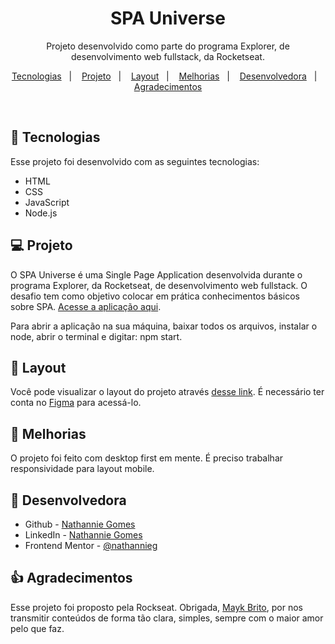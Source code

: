 <h1 align="center"> SPA Universe </h1>

<p align="center">
Projeto desenvolvido como parte do programa Explorer, de desenvolvimento web fullstack, da Rocketseat.
</p>

<p align="center">
  <a href="#-tecnologias">Tecnologias</a>&nbsp;&nbsp;&nbsp;|&nbsp;&nbsp;&nbsp;
  <a href="#-projeto">Projeto</a>&nbsp;&nbsp;&nbsp;|&nbsp;&nbsp;&nbsp;
  <a href="#-layout">Layout</a>&nbsp;&nbsp;&nbsp;|&nbsp;&nbsp;&nbsp;
  <a href="#-melhorias">Melhorias</a>&nbsp;&nbsp;&nbsp;|&nbsp;&nbsp;&nbsp;
  <a href="#-desenvolvedora">Desenvolvedora</a>&nbsp;&nbsp;&nbsp;|&nbsp;&nbsp;&nbsp;
  <a href="#-agradecimentos">Agradecimentos</a>
</p>

<br>

## 🚀 Tecnologias

Esse projeto foi desenvolvido com as seguintes tecnologias:

- HTML
- CSS
- JavaScript
- Node.js

## 💻 Projeto

O SPA Universe é uma Single Page Application desenvolvida durante o programa Explorer, da Rocketseat, de desenvolvimento web fullstack. O desafio tem como objetivo colocar em prática conhecimentos básicos sobre SPA. [Acesse a aplicação aqui](https://spa-universe-ng.netlify.app/).

Para abrir a aplicação na sua máquina, baixar todos os arquivos, instalar o node, abrir o terminal e digitar: npm start.

## 🔖 Layout

Você pode visualizar o layout do projeto através [desse link](https://www.figma.com/file/2AeBIlT4lymNDEx8xgicxX/Desafios-Explorer-SPA-Universe-Copy?fuid=988589422077714173). É necessário ter conta no [Figma](https://figma.com) para acessá-lo.

## 🔧 Melhorias

O projeto foi feito com desktop first em mente. É preciso trabalhar responsividade para layout mobile.

## 👧 Desenvolvedora

- Github - [Nathannie Gomes](https://github.com/nathannieg)
- LinkedIn - [Nathannie Gomes](https://www.linkedin.com/in/nathanniegomes/)
- Frontend Mentor - [@nathannieg](https://www.frontendmentor.io/profile/nathannieg)

## 👍 Agradecimentos

Esse projeto foi proposto pela Rockseat. Obrigada, [Mayk Brito](https://github.com/maykbrito), por nos transmitir conteúdos de forma tão clara, simples, sempre com o maior amor pelo que faz.
